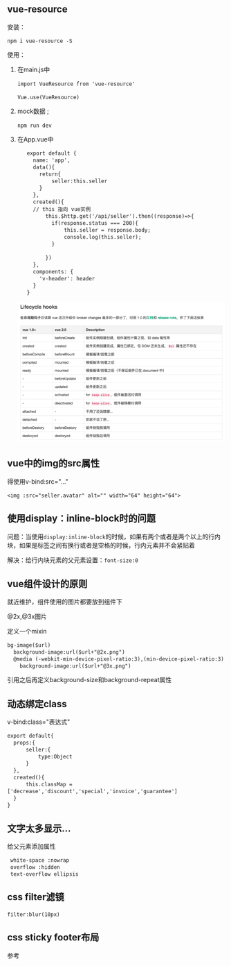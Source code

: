 ## vue-resource

安装：

	npm i vue-resource -S

使用：

1. 在main.js中

	`import VueResource from 'vue-resource'`

	`Vue.use(VueResource)`

2. mock数据 ;
	
	`npm run dev`

3. 在App.vue中
		
		  export default {
		    name: 'app',
		    data(){
		      return{
		          seller:this.seller
		      }
		    },
		    created(){
			// this 指向 vue实例
		        this.$http.get('/api/seller').then((response)=>{
		          if(response.status === 200){
		              this.seller = response.body;
		              console.log(this.seller);
		          }
		
		        })
		    },
		    components: {
		      'v-header': header
		    }
		  }


	![](./images/img2.png)


## vue中的img的src属性

得使用v-bind:src="..."

	<img :src="seller.avatar" alt="" width="64" height="64">

## 使用display：inline-block时的问题

问题：当使用`display:inline-block`的时候，如果有两个或者是两个以上的行内块，如果是标签之间有换行或者是空格的时候，行内元素并不会紧贴着

解决：给行内块元素的父元素设置：`font-size:0`


## vue组件设计的原则

就近维护，组件使用的图片都要放到组件下

@2x,@3x图片

定义一个mixin

	bg-image($url)
	  background-image:url($url+"@2x.png")
	  @media (-webkit-min-device-pixel-ratio:3),(min-device-pixel-ratio:3)
	    background-image:url($url+"@3x.png")

引用之后再定义background-size和background-repeat属性

## 动态绑定class

v-bind:class="表达式"

<span class="icon" :class="classMap[seller.supports[0].type]"></span>
	
	export default{
  	  props:{
          seller:{
              type:Object
          }
      },
      created(){
          this.classMap = ['decrease','discount','special','invoice','guarantee']
      }
	}

## 文字太多显示...

给父元素添加属性

	 white-space :nowrap
	 overflow :hidden
	 text-overflow ellipsis

## css filter滤镜

	filter:blur(10px)

## css sticky footer布局

参考



